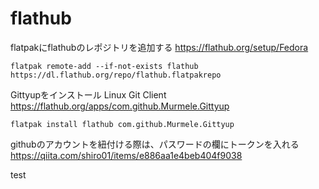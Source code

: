 # flathub
flatpakにflathubのレポジトリを追加する
https://flathub.org/setup/Fedora
```
flatpak remote-add --if-not-exists flathub https://dl.flathub.org/repo/flathub.flatpakrepo
```

Gittyupをインストール Linux Git Client
https://flathub.org/apps/com.github.Murmele.Gittyup
```
flatpak install flathub com.github.Murmele.Gittyup
```

githubのアカウントを紐付ける際は、パスワードの欄にトークンを入れる
https://qiita.com/shiro01/items/e886aa1e4beb404f9038

test

